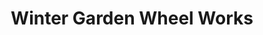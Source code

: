 ---
title: "Winter Garden Wheel Works"
url: /winter-garden/winter-garden-wheel-works/
shop: bicycle
---